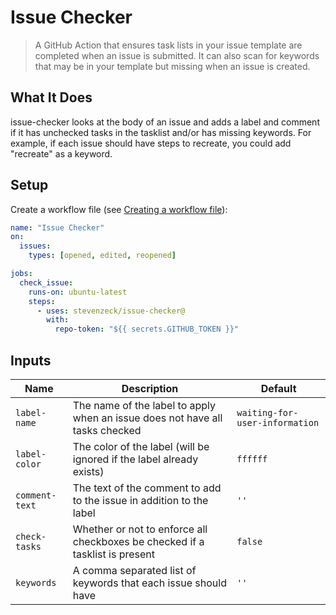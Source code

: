 # Issue Checker

> A GitHub Action that ensures task lists in your issue template are completed when an issue is submitted. It can also scan for keywords that may be in your template but missing when an issue is created.

## What It Does

issue-checker looks at the body of an issue and adds a label and comment if it has unchecked tasks in the tasklist and/or has missing keywords. For example, if each issue should have steps to recreate, you could add "recreate" as a keyword.

## Setup

Create a workflow file (see [Creating a workflow file](https://help.github.com/en/articles/configuring-a-workflow#creating-a-workflow-file)):

```yml
name: "Issue Checker"
on:
  issues:
    types: [opened, edited, reopened]

jobs:
  check_issue:
    runs-on: ubuntu-latest
    steps:
      - uses: stevenzeck/issue-checker@
        with:
          repo-token: "${{ secrets.GITHUB_TOKEN }}"
```

## Inputs

| Name | Description | Default |
| --- | --- | --- |
| `label-name` | The name of the label to apply when an issue does not have all tasks checked | `waiting-for-user-information` |
| `label-color` | The color of the label (will be ignored if the label already exists) | `ffffff` |
| `comment-text` | The text of the comment to add to the issue in addition to the label | `''` |
| `check-tasks` | Whether or not to enforce all checkboxes be checked if a tasklist is present | `false` |
| `keywords` | A comma separated list of keywords that each issue should have | `''` |